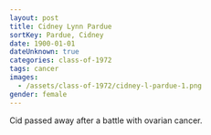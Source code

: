 ```yaml
---
layout: post
title: Cidney Lynn Pardue
sortKey: Pardue, Cidney
date: 1900-01-01
dateUnknown: true
categories: class-of-1972
tags: cancer
images:
  - /assets/class-of-1972/cidney-l-pardue-1.png
gender: female
---
```

Cid passed away after a battle with ovarian cancer.

